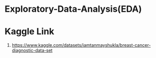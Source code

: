 # Exploratory-Data-Analysis(EDA)

# Kaggle Link
1. https://www.kaggle.com/datasets/iamtanmayshukla/breast-cancer-diagnostic-data-set

